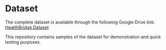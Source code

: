 # Dataset
The complete dataset is available through the following Google Drive link: [HealthBridge Dataset](https://drive.google.com/drive/folders/xxxxxxxxxxxxx)

This repository contains samples of the dataset for demonstration and quick testing purposes. 
